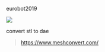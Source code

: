 eurobot2019

<img src="https://github.com/tony92151/eurobot2019/blob/master/image/gazebo.jpg"/>

convert stl to dae

> https://www.meshconvert.com/
